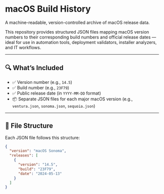 # macOS Build History

A machine-readable, version-controlled archive of macOS release data.

This repository provides structured JSON files mapping macOS version numbers to their corresponding build numbers and official release dates — ideal for use in automation tools, deployment validators, installer analyzers, and IT workflows.

---

## 🔍 What’s Included

- ✅ Version number (e.g., `14.5`)
- ✅ Build number (e.g., `23F79`)
- ✅ Public release date (in `YYYY-MM-DD` format)
- 📦 Separate JSON files for each major macOS version (e.g., `ventura.json`, `sonoma.json`, `sequoia.json`)

---

## 📁 File Structure

Each JSON file follows this structure:

```json
{
  "version": "macOS Sonoma",
  "releases": [
    {
      "version": "14.5",
      "build": "23F79",
      "date": "2024-05-13"
    }
  ]
}
